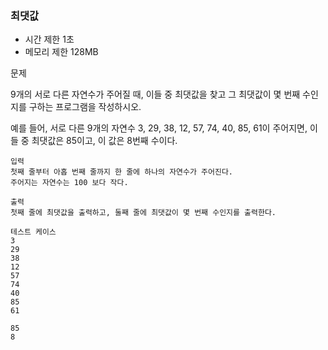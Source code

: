 ### 최댓값
- 시간 제한 1초
- 메모리 제한 128MB

문제

9개의 서로 다른 자연수가 주어질 때, 이들 중 최댓값을 찾고 그 최댓값이 몇 번째 수인지를 구하는 프로그램을 작성하시오.

예를 들어, 서로 다른 9개의 자연수 3, 29, 38, 12, 57, 74, 40, 85, 61이 주어지면, 이들 중 최댓값은 85이고, 이 값은 8번째 수이다.
```
입력
첫째 줄부터 아홉 번째 줄까지 한 줄에 하나의 자연수가 주어진다.
주어지는 자연수는 100 보다 작다.

출력
첫째 줄에 최댓값을 출력하고, 둘째 줄에 최댓값이 몇 번째 수인지를 출력한다.

테스트 케이스
3
29
38
12
57
74
40
85
61

85
8
```
